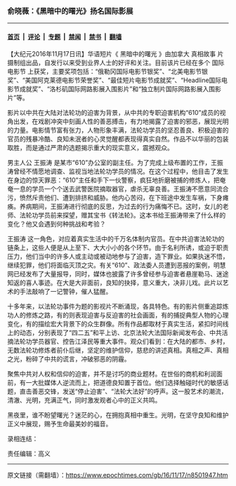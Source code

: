 ### 俞晓薇：《黑暗中的曙光》扬名国际影展

---

#### [首页](../../../..?n8501947) &nbsp;|&nbsp; [评论](../../../../../epoch-comment?n8501947) &nbsp;|&nbsp; [专题](../../../../../epoch-special?n8501947) &nbsp;|&nbsp; [禁闻](../../../../../epoch-news?n8501947) &nbsp;|&nbsp; [禁书](../../../../../books?n8501947) &nbsp;|&nbsp; [翻墙](https://github.com/gfw-breaker/nogfw/blob/master/README.md?n8501947)


<div class="post_content" id="artbody" itemprop="articleBody">
 <!-- article content begin -->
 <p>
  【大纪元2016年11月17日讯】华语短片《
  <ok href="https://www.epochtimes.com/gb/tag/%E9%BB%91%E6%9A%97%E4%B8%AD%E7%9A%84%E6%9B%99%E5%85%89.html">
   黑暗中的曙光
  </ok>
  》由加拿大
  <ok href="https://www.epochtimes.com/gb/tag/%E7%9C%9F%E7%9B%B8%E6%95%85%E4%BA%8B.html">
   真相故事
  </ok>
  片摄制组出品，自发行以来受到业界人士的好评和关注。目前该片已经在多个
  <ok href="https://www.epochtimes.com/gb/tag/%E5%9B%BD%E9%99%85%E7%94%B5%E5%BD%B1%E8%8A%82.html">
   国际电影节
  </ok>
  上获奖，主要奖项包括：“俄勒冈国际电影节银奖”、“北美电影节银奖”、“美国阿克莱德电影节荣誉奖”、“最佳短片电影节成就奖”、“Headline国际电影节成就奖”、“洛杉矶国际网路影展入围影片”和“独立制片国际网路影展入围影片”等。
 </p>
 <p>
  影片以中共在大陆对法轮功的迫害为背景，从中共的专职迫害机构“610”成员的视角出发，在戏剧冲突中刻画人性的善恶搏击，有力地揭露了迫害的邪恶，展现光明的力量。电影情节富有张力，人物形象丰满，法轮功学员的坚忍善良、积极迫害的官员的残暴冷酷、良知未泯者的心灵觉醒都表现得真实自然。作品不以华丽的包装取胜，而是通过严肃的选题揭示重大的现实意义，震撼观众。
 </p>
 <p>
  男主人公
  <ok href="https://www.epochtimes.com/gb/tag/%E7%8E%8B%E6%8C%AF%E6%B6%9B.html">
   王振涛
  </ok>
  是某市“610”办公室的副主任。为了完成上级布置的工作，王振涛曾经不情愿地调查、监视当地法轮功学员的情况。在这个过程中，他目击了发生在身边的惊天罪恶：“610”主任和手下一伙警察，疯狂地折磨被捕的修炼人，把奄奄一息的学员一个个送去武警医院摘取器官，虐杀无辜良善。王振涛不愿意同流合污，愤然斥责他们、遭到排挤和威胁。他内心苦闷，在下班途中发生车祸，下身瘫痪。养病期间，王振涛进行彻底的反思，为过去的行为痛悔不已。这时，女儿的老师、法轮功学员前来探望，赠其宝书《转法轮》。这本书给王振涛带来了什么样的变化？他又会遇到何种挑战和考验？
 </p>
 <p>
  <ok href="https://www.epochtimes.com/gb/tag/%E7%8E%8B%E6%8C%AF%E6%B6%9B.html">
   王振涛
  </ok>
  这一角色，对应着真实生活中的千万名体制内官员。在中共迫害法轮功的链条上，这些人便是从上至下、大大小小的各个环节。由于名利所诱，或迫于职责压力，他们当中的许多人或主动或被动地参与了迫害，造下罪业。如果执迷不悟，继续犯罪，他们将面临灭顶之灾。有关“610”、政法委人员遭到恶报的案例，明慧网已经发布了大量报导，同时，媒体也披露了许多曾经参与迫害者悬崖勒马、迷途知返的喜人事迹。在大是大非面前，良知的抉择，意义重大，决非儿戏。此片以艺术的手法敲响了一记警钟，催人猛醒。
 </p>
 <p>
  十多年来，以法轮功事件为题的影视片不断涌现，各具特色。有的影片侧重追踪炼功人的修炼之路，有的则表现迫害与反迫害的社会画面，有的捕捉典型人物的心理变化，有的描绘宏大背景下的众生群像。所有作品都取材于真实生活，紧扣时间线上的动态，分别表现了“四二五”和平上访、北京法轮大法国际新闻发布会、中共活摘法轮功学员器官、控告江泽民等重大事件。观众们看到：在大陆的都市、乡村，无数法轮功修炼者前仆后继，坚定的维护信仰，慈悲的讲述真相。真相之声、真相之光，粉碎了中共的谎言，冲破邪恶的阴霾。
 </p>
 <p>
  聚焦中共对人权和信仰的迫害，并不是讨巧的商业题材。在世俗的商机和利润面前，有一大批媒体人逆流而上，把道德良知置于首位。他们选择触碰时代的敏感话题，直击善恶交锋，发送“停止迫害”、“法轮大法好”的呼声。这一股艺术的潮流，清澈、光明，充满正气，同时激发观者心中的正义共鸣。
 </p>
 <p>
  黑夜里，谁不盼望曙光？迷茫的心，在拥抱真相中重生。光明，在坚守良知和维护正义中展现，赐予生命最美妙的福音。
 </p>
 <p>
  录相连结：
 </p>
 <p>
 </p>
 <p>
  责任编辑：高义
 </p>
 <!-- article content end -->
 <div id="below_article_ad">
 </div>
</div>


---

原文链接（需翻墙）：https://www.epochtimes.com/gb/16/11/17/n8501947.htm